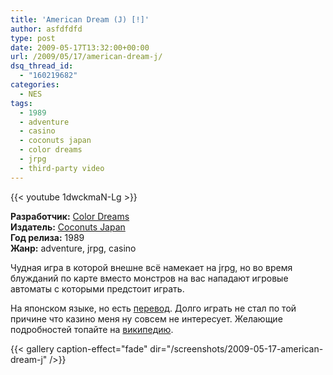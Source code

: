 ```yaml
---
title: 'American Dream (J) [!]'
author: asfdfdfd
type: post
date: 2009-05-17T13:32:00+00:00
url: /2009/05/17/american-dream-j/
dsq_thread_id:
  - "160219682"
categories:
  - NES
tags:
  - 1989
  - adventure
  - casino
  - coconuts japan
  - color dreams
  - jrpg
  - third-party video
---
```

{{< youtube 1dwckmaN-Lg >}}

**Разработчик:** [Color Dreams][1]  
**Издатель:** [Coconuts Japan][2]  
**Год релиза:** 1989  
**Жанр:** adventure, jrpg, casino

Чудная игра в которой внешне всё намекает на jrpg, но во время блужданий по карте вместо монстров на вас нападают игровые автоматы с которыми предстоит играть.

На японском языке, но есть [перевод][3]. Долго играть не стал по той причине что казино меня ну совсем не интересует. Желающие подробностей топайте на [википедию][4].

<!--more-->

{{< gallery caption-effect="fade" dir="/screenshots/2009-05-17-american-dream-j" />}}

 [1]: http://en.wikipedia.org/wiki/Color_Dreams
 [2]: http://en.wikipedia.org/wiki/Coconuts_Japan
 [3]: http://www.romhacking.net/trans/1102
 [4]: http://en.wikipedia.org/wiki/American_Dream_(video_game)
